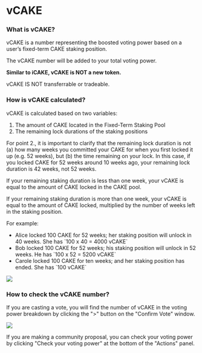 # vCAKE

### What is vCAKE?

vCAKE is a number representing the boosted voting power based on a user’s fixed-term CAKE staking position.

The vCAKE number will be added to your total voting power.

**Similar to iCAKE, vCAKE is NOT a new token.**

vCAKE IS NOT transferrable or tradeable.

### How is vCAKE calculated?

vCAKE is calculated based on two variables:

1. The amount of CAKE located in the Fixed-Term Staking Pool
2. The remaining lock durations of the staking positions

For point 2., it is important to clarify that the remaining lock duration is not (a) how many weeks you committed your CAKE for when you first locked it up (e.g. 52 weeks), but (b) the time remaining on your lock. In this case, if you locked CAKE for 52 weeks around 10 weeks ago, your remaining lock duration is 42 weeks, not 52 weeks.

If your remaining staking duration is less than one week, your vCAKE is equal to the amount of CAKE locked in the CAKE pool.

If your remaining staking duration is more than one week, your vCAKE is equal to the amount of CAKE locked, multiplied by the number of weeks left in the staking position.

For example:

* Alice locked 100 CAKE for 52 weeks; her staking position will unlock in 40 weeks. She has \`100 x 40 = 4000 vCAKE\`
* Bob locked 100 CAKE for 52 weeks; his staking position will unlock in 52 weeks. He has \`100 x 52 = 5200 vCAKE\`
* Carole locked 100 CAKE for ten weeks; and her staking position has ended. She has \`100 vCAKE\`

![](<../../.gitbook/images/image (3).png>)

### How to check the vCAKE number?

If you are casting a vote, you will find the number of vCAKE in the voting power breakdown by clicking the ">" button on the "Confirm Vote" window.

![](<../../.gitbook/images/how-to-vote-5 (1).png>)

If you are making a community proposal, you can check your voting power by clicking "Check your voting power" at the bottom of the "Actions" panel.
